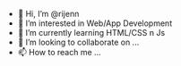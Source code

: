 - 👋 Hi, I’m @rijenn
- 👀 I’m interested in Web/App Development
- 🌱 I’m currently learning HTML/CSS n Js
- 💞️ I’m looking to collaborate on ...
- 📫 How to reach me ...

<!---
rijenn/rijenn is a ✨ special ✨ repository because its `README.md` (this file) appears on your GitHub profile.
You can click the Preview link to take a look at your changes.
--->
